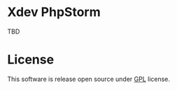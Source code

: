 # Xdev PhpStorm

TBD

# License

This software is release open source under [GPL](https://github.com/SindriaInc/xdev/blob/master/LICENSE) license.
